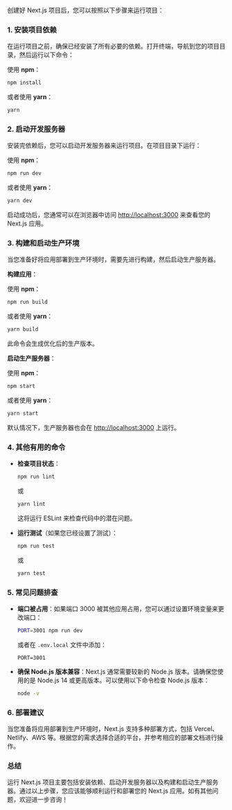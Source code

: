 创建好 Next.js 项目后，您可以按照以下步骤来运行项目：

### 1. 安装项目依赖

在运行项目之前，确保已经安装了所有必要的依赖。打开终端，导航到您的项目目录，然后运行以下命令：

使用 **npm**：
```bash
npm install
```

或者使用 **yarn**：
```bash
yarn
```

### 2. 启动开发服务器

安装完依赖后，您可以启动开发服务器来运行项目。在项目目录下运行：

使用 **npm**：
```bash
npm run dev
```

或者使用 **yarn**：
```bash
yarn dev
```

启动成功后，您通常可以在浏览器中访问 [http://localhost:3000](http://localhost:3000) 来查看您的 Next.js 应用。

### 3. 构建和启动生产环境

当您准备好将应用部署到生产环境时，需要先进行构建，然后启动生产服务器。

**构建应用**：

使用 **npm**：
```bash
npm run build
```

或者使用 **yarn**：
```bash
yarn build
```

此命令会生成优化后的生产版本。

**启动生产服务器**：

使用 **npm**：
```bash
npm start
```

或者使用 **yarn**：
```bash
yarn start
```

默认情况下，生产服务器也会在 [http://localhost:3000](http://localhost:3000) 上运行。

### 4. 其他有用的命令

- **检查项目状态**：
  ```bash
  npm run lint
  ```
  或
  ```bash
  yarn lint
  ```
  这将运行 ESLint 来检查代码中的潜在问题。

- **运行测试**（如果您已经设置了测试）：
  ```bash
  npm run test
  ```
  或
  ```bash
  yarn test
  ```

### 5. 常见问题排查

- **端口被占用**：如果端口 3000 被其他应用占用，您可以通过设置环境变量来更改端口：
  ```bash
  PORT=3001 npm run dev
  ```
  或者在 `.env.local` 文件中添加：
  ```
  PORT=3001
  ```

- **确保 Node.js 版本兼容**：Next.js 通常需要较新的 Node.js 版本。请确保您使用的是 Node.js 14 或更高版本。可以使用以下命令检查 Node.js 版本：
  ```bash
  node -v
  ```

### 6. 部署建议

当您准备将应用部署到生产环境时，Next.js 支持多种部署方式，包括 Vercel、Netlify、AWS 等。根据您的需求选择合适的平台，并参考相应的部署文档进行操作。

### 总结

运行 Next.js 项目主要包括安装依赖、启动开发服务器以及构建和启动生产服务器。通过以上步骤，您应该能够顺利运行和部署您的 Next.js 应用。如有其他问题，欢迎进一步咨询！